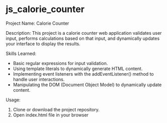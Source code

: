 # js_calorie_counter
Project Name: Calorie Counter

Description:
This project is a calorie counter web application validates user input, performs calculations based on that input, and dynamically updates your interface to display the results. 

Skills Learned:
- Basic regular expressions for input validation.
- Using template literals to dynamically generate HTML content.
- Implementing event listeners with the addEventListener() method to handle user interactions.
- Manipulating the DOM (Document Object Model) to dynamically update content.

Usage:
1. Clone or download the project repository.
2. Open index.html file in your browser

